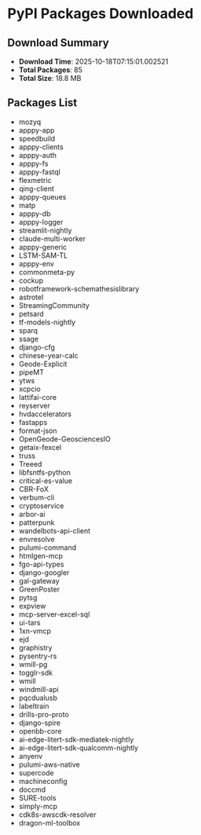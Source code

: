# PyPI Packages Downloaded

## Download Summary
- **Download Time**: 2025-10-18T07:15:01.002521
- **Total Packages**: 85
- **Total Size**: 18.8 MB

## Packages List
- mozyq
- apppy-app
- speedbuild
- apppy-clients
- apppy-auth
- apppy-fs
- apppy-fastql
- flexmetric
- qing-client
- apppy-queues
- matp
- apppy-db
- apppy-logger
- streamlit-nightly
- claude-multi-worker
- apppy-generic
- LSTM-SAM-TL
- apppy-env
- commonmeta-py
- cockup
- robotframework-schemathesislibrary
- astrotel
- StreamingCommunity
- petsard
- tf-models-nightly
- sparq
- ssage
- django-cfg
- chinese-year-calc
- Geode-Explicit
- pipeMT
- ytws
- xcpcio
- lattifai-core
- reyserver
- hvdaccelerators
- fastapps
- format-json
- OpenGeode-GeosciencesIO
- getaix-fexcel
- truss
- Treeed
- libfsntfs-python
- critical-es-value
- CBR-FoX
- verbum-cli
- cryptoservice
- arbor-ai
- patterpunk
- wandelbots-api-client
- envresolve
- pulumi-command
- htmlgen-mcp
- fgo-api-types
- django-googler
- gal-gateway
- GreenPoster
- pytsg
- expview
- mcp-server-excel-sql
- ui-tars
- 1xn-vmcp
- ejd
- graphistry
- pysentry-rs
- wmill-pg
- togglr-sdk
- wmill
- windmill-api
- pqcdualusb
- labeltrain
- drills-pro-proto
- django-spire
- openbb-core
- ai-edge-litert-sdk-mediatek-nightly
- ai-edge-litert-sdk-qualcomm-nightly
- anyenv
- pulumi-aws-native
- supercode
- machineconfig
- doccmd
- SURE-tools
- simply-mcp
- cdk8s-awscdk-resolver
- dragon-ml-toolbox
